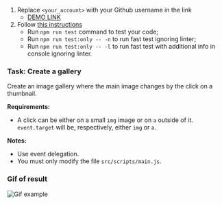1. Replace `<your_account>` with your Github username in the link
    - [DEMO LINK](https://ne0mancer.github.io/js_gallery_DOM/)
2. Follow [this instructions](https://mate-academy.github.io/layout_task-guideline/)
    - Run `npm run test` command to test your code;
    - Run `npm run test:only -- -n` to run fast test ignoring linter;
    - Run `npm run test:only -- -l` to run fast test with additional info in console ignoring linter.

### Task: Create a gallery

Create an image gallery where the main image changes by the click on a thumbnail.

**Requirements:**
- A click can be either on a small `img` image or on `a` outside of it. `event.target`
 will be, respectively, either `img` or `a`.

**Notes:**
- Use event delegation.
- You must only modify the file `src/scripts/main.js`.

### Gif of result
![Gif example](./src/images/example.gif)
